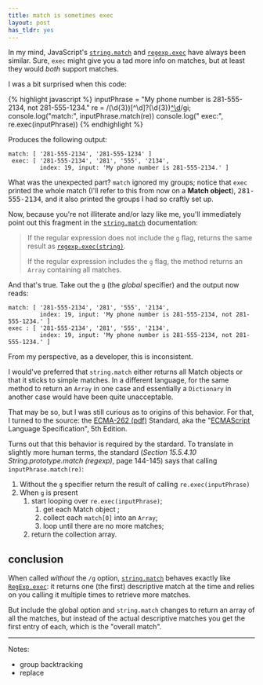 ```yaml
---
title: match is sometimes exec
layout: post
has_tldr: yes
---
```


In my mind, JavaScript's [`string.match`][match] and [`regexp.exec`][exec] have always been similar. Sure, `exec` might give you a tad more info on matches, but at least they would *both* support matches.

I was a bit surprised when this code:

{% highlight javascript %}
inputPhrase = "My phone number is 281-555-2134, not 281-555-1234."
re = /(\d{3})[^\d]?(\d{3})[^\d](\d{4})/gi;
console.log("match:", inputPhrase.match(re))
console.log(" exec:", re.exec(inputPhrase))
{% endhighlight %}

Produces the following output:

    match: [ '281-555-2134', '281-555-1234' ]
     exec: [ '281-555-2134', '281', '555', '2134',
             index: 19, input: 'My phone number is 281-555-2134.' ] 

What was the unexpected part? `match` ignored my groups; notice that `exec` printed the whole match (I'll refer to this from now on a **Match object**), <samp>281-555-2134</samp>, and it also printed the groups I had so craftly set up. 

Now, because you're not illiterate and/or lazy like me, you'll immediately point out this fragment in the [`string.match`][match] documentation:

> If the regular expression does not include the `g` flag, returns the same result as [`regexp.exec(string)`][exec].
> 
> If the regular expression includes the `g` flag, the method returns an `Array` containing all matches.

And that's true. Take out the `g` (the *global* specifier) and the output now reads:

    match: [ '281-555-2134', '281', '555', '2134',
             index: 19, input: 'My phone number is 281-555-2134, not 281-555-1234.' ]  
    exec : [ '281-555-2134', '281', '555', '2134',
             index: 19, input: 'My phone number is 281-555-2134, not 281-555-1234.' ]  

From my perspective, as a developer, this is inconsistent.

I would've preferred that `string.match` either returns all Match objects or that it sticks to simple matches. In a different language, for the same method to return an `Array` in one case and essentially a `Dictionary` in another case would have been quite unacceptable.

That may be so, but I was still curious as to origins of this behavior. For that, I turned to the source: the [ECMA-262 (pdf)](http://www.ecma-international.org/publications/files/ECMA-ST/ECMA-262.pdf) Standard, aka the "[ECMAScript](http://en.wikipedia.org/wiki/ECMAScript) Language Specification", 5th Edition.

Turns out that this behavior is required by the stardard. To translate in slightly more human terms, the standard (*Section 15.5.4.10 String.prototype.match (regexp)*, page 144-145) says that calling `inputPhrase.match(re)`:

1. Without the `g` specifier return the result of calling `re.exec(inputPhrase)`
2. When `g` is present
    1. start looping over `re.exec(inputPhrase)`;
        1. get each Match object ;
        2. collect each `match[0]` into an `Array`;
        3. loop until there are no more matches;
    2. return the collection array.


<A name="tldr"> </A>

## conclusion

When called *without* the `/g` option, [`string.match`][match] behaves exactly like [`RegExp.exec`][exec]: it returns one (the first) descriptive match at the time and relies on you calling it multiple times to retrieve more matches. 

But include the global option and `string.match` changes to return an array of all the matches, but instead of the actual descriptive matches you get the first entry of each, which is the "overall match".


----
Notes:

* group backtracking
* replace





[match]: https://developer.mozilla.org/en/JavaScript/Reference/Global_Objects/String/match
[exec]: https://developer.mozilla.org/en/JavaScript/Reference/Global_Objects/RegExp/exec 
